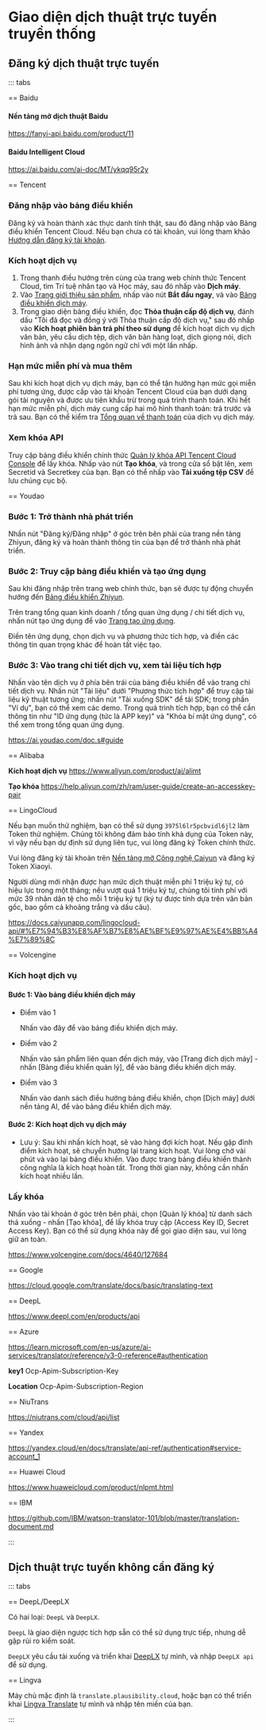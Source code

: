 # Giao diện dịch thuật trực tuyến truyền thống

## Đăng ký dịch thuật trực tuyến

::: tabs

== Baidu

#### Nền tảng mở dịch thuật Baidu

https://fanyi-api.baidu.com/product/11

#### Baidu Intelligent Cloud

https://ai.baidu.com/ai-doc/MT/ykqq95r2y

== Tencent

### Đăng nhập vào bảng điều khiển

Đăng ký và hoàn thành xác thực danh tính thật, sau đó đăng nhập vào Bảng điều khiển Tencent Cloud. Nếu bạn chưa có tài khoản, vui lòng tham khảo [Hướng dẫn đăng ký tài khoản](https://cloud.tencent.com/document/product/378/17985).

### Kích hoạt dịch vụ

1. Trong thanh điều hướng trên cùng của trang web chính thức Tencent Cloud, tìm Trí tuệ nhân tạo và Học máy, sau đó nhấp vào **Dịch máy**.
2. Vào [Trang giới thiệu sản phẩm](https://cloud.tencent.com/product/tmt), nhấp vào nút **Bắt đầu ngay**, và vào [Bảng điều khiển dịch máy](https://console.cloud.tencent.com/tmt).
3. Trong giao diện bảng điều khiển, đọc **Thỏa thuận cấp độ dịch vụ**, đánh dấu "Tôi đã đọc và đồng ý với Thỏa thuận cấp độ dịch vụ," sau đó nhấp vào **Kích hoạt phiên bản trả phí theo sử dụng** để kích hoạt dịch vụ dịch văn bản, yêu cầu dịch tệp, dịch văn bản hàng loạt, dịch giọng nói, dịch hình ảnh và nhận dạng ngôn ngữ chỉ với một lần nhấp.

[](https://qcloudimg.tencent-cloud.cn/image/document/a136e50d4ac8d22c2708f2626f392b05.png)

### Hạn mức miễn phí và mua thêm

Sau khi kích hoạt dịch vụ dịch máy, bạn có thể tận hưởng hạn mức gọi miễn phí tương ứng, được cấp vào tài khoản Tencent Cloud của bạn dưới dạng gói tài nguyên và được ưu tiên khấu trừ trong quá trình thanh toán. Khi hết hạn mức miễn phí, dịch máy cung cấp hai mô hình thanh toán: trả trước và trả sau. Bạn có thể kiểm tra [Tổng quan về thanh toán](https://cloud.tencent.com/document/product/551/35017) của dịch vụ dịch máy.

### Xem khóa API

Truy cập bảng điều khiển chính thức [Quản lý khóa API Tencent Cloud Console](https://console.cloud.tencent.com/cam/capi) để lấy khóa.
[](https://qcloudimg.tencent-cloud.cn/image/document/aa99d195c3f475d6673506c6ad4c059f.png)
Nhấp vào nút **Tạo khóa**, và trong cửa sổ bật lên, xem Secretid và Secretkey của bạn. Bạn có thể nhấp vào **Tải xuống tệp CSV** để lưu chúng cục bộ.

== Youdao

### Bước 1: Trở thành nhà phát triển

Nhấn nút "Đăng ký/Đăng nhập" ở góc trên bên phải của trang nền tảng Zhiyun, đăng ký và hoàn thành thông tin của bạn để trở thành nhà phát triển.

[](https://ai.youdao.com/images/guide-register.png)

### Bước 2: Truy cập bảng điều khiển và tạo ứng dụng

Sau khi đăng nhập trên trang web chính thức, bạn sẽ được tự động chuyển hướng đến [Bảng điều khiển Zhiyun](https://ai.youdao.com/console/).

[](https://ai.youdao.com/images/app_overview.png)

Trên trang tổng quan kinh doanh / tổng quan ứng dụng / chi tiết dịch vụ, nhấn nút tạo ứng dụng để vào [Trang tạo ứng dụng](https://ai.youdao.com/console/#/app-overview/create-application).

[](https://ai.youdao.com/images/create_app.png)

Điền tên ứng dụng, chọn dịch vụ và phương thức tích hợp, và điền các thông tin quan trọng khác để hoàn tất việc tạo.

[](https://ai.youdao.com/images/edit_app.png)

### Bước 3: Vào trang chi tiết dịch vụ, xem tài liệu tích hợp

Nhấn vào tên dịch vụ ở phía bên trái của bảng điều khiển để vào trang chi tiết dịch vụ. Nhấn nút "Tài liệu" dưới "Phương thức tích hợp" để truy cập tài liệu kỹ thuật tương ứng; nhấn nút "Tải xuống SDK" để tải SDK; trong phần "Ví dụ", bạn có thể xem các demo. Trong quá trình tích hợp, bạn có thể cần thông tin như "ID ứng dụng (tức là APP key)" và "Khóa bí mật ứng dụng", có thể xem trong tổng quan ứng dụng.

[](https://ai.youdao.com/images/serve_singleton.png)

https://ai.youdao.com/doc.s#guide

== Alibaba

**Kích hoạt dịch vụ** https://www.aliyun.com/product/ai/alimt

**Tạo khóa** https://help.aliyun.com/zh/ram/user-guide/create-an-accesskey-pair

== LingoCloud

Nếu bạn muốn thử nghiệm, bạn có thể sử dụng `3975l6lr5pcbvidl6jl2` làm Token thử nghiệm. Chúng tôi không đảm bảo tính khả dụng của Token này, vì vậy nếu bạn dự định sử dụng liên tục, vui lòng đăng ký Token chính thức.

Vui lòng đăng ký tài khoản trên [Nền tảng mở Công nghệ Caiyun](https://platform.caiyunapp.com/regist) và đăng ký Token Xiaoyi.

Người dùng mới nhận được hạn mức dịch thuật miễn phí 1 triệu ký tự, có hiệu lực trong một tháng; nếu vượt quá 1 triệu ký tự, chúng tôi tính phí với mức 39 nhân dân tệ cho mỗi 1 triệu ký tự (ký tự được tính dựa trên văn bản gốc, bao gồm cả khoảng trắng và dấu câu).

https://docs.caiyunapp.com/lingocloud-api/#%E7%94%B3%E8%AF%B7%E8%AE%BF%E9%97%AE%E4%BB%A4%E7%89%8C

== Volcengine

### Kích hoạt dịch vụ

#### Bước 1: Vào bảng điều khiển dịch máy

* Điểm vào 1

    Nhấn vào đây để vào bảng điều khiển dịch máy.

* Điểm vào 2

    Nhấn vào sản phẩm liên quan đến dịch máy, vào [Trang đích dịch máy] - nhấn [Bảng điều khiển quản lý], để vào bảng điều khiển dịch máy.

[](https://lf6-volc-editor.volccdn.com/obj/volcfe/sop-public/upload_970c9da11bbfb79246efe0f8fdf95d6c.png)

[](https://lf3-volc-editor.volccdn.com/obj/volcfe/sop-public/upload_7993788aaeabd0f72c850d886abd2337.png)

* Điểm vào 3

    Nhấn vào danh sách điều hướng bảng điều khiển, chọn [Dịch máy] dưới nền tảng AI, để vào bảng điều khiển dịch máy.

[](https://lf6-volc-editor.volccdn.com/obj/volcfe/sop-public/upload_b86d6c66ecdcd23fad8a826f5081518a.png)

#### Bước 2: Kích hoạt dịch vụ dịch máy

* Lưu ý: Sau khi nhấn kích hoạt, sẽ vào hàng đợi kích hoạt. Nếu gặp đỉnh điểm kích hoạt, sẽ chuyển hướng lại trang kích hoạt. Vui lòng chờ vài phút và vào lại bảng điều khiển. Vào được trang bảng điều khiển thành công nghĩa là kích hoạt hoàn tất. Trong thời gian này, không cần nhấn kích hoạt nhiều lần.

[](https://lf3-volc-editor.volccdn.com/obj/volcfe/sop-public/upload_4a46f87a3f0f7cc1ad18482d3e16af42)

### Lấy khóa

Nhấn vào tài khoản ở góc trên bên phải, chọn [Quản lý khóa] từ danh sách thả xuống - nhấn [Tạo khóa], để lấy khóa truy cập (Access Key ID, Secret Access Key). Bạn có thể sử dụng khóa này để gọi giao diện sau, vui lòng giữ an toàn.

[](https://lf6-volc-editor.volccdn.com/obj/volcfe/sop-public/upload_14c2ac0aa56155152181b48df1772d55)

https://www.volcengine.com/docs/4640/127684

== Google

https://cloud.google.com/translate/docs/basic/translating-text

== DeepL

https://www.deepl.com/en/products/api

== Azure

https://learn.microsoft.com/en-us/azure/ai-services/translator/reference/v3-0-reference#authentication

**key1** Ocp-Apim-Subscription-Key	

**Location** Ocp-Apim-Subscription-Region

== NiuTrans

https://niutrans.com/cloud/api/list

== Yandex

https://yandex.cloud/en/docs/translate/api-ref/authentication#service-account_1

== Huawei Cloud

https://www.huaweicloud.com/product/nlpmt.html

== IBM

https://github.com/IBM/watson-translator-101/blob/master/translation-document.md

:::

## Dịch thuật trực tuyến không cần đăng ký

::: tabs

== DeepL/DeepLX

Có hai loại: `DeepL` và `DeepLX`.

`DeepL` là giao diện ngược tích hợp sẵn có thể sử dụng trực tiếp, nhưng dễ gặp rủi ro kiểm soát.

`DeepLX` yêu cầu tải xuống và triển khai [DeepLX](https://github.com/OwO-Network/DeepLX) tự mình, và nhập `DeepLX api` để sử dụng.

== Lingva

Máy chủ mặc định là `translate.plausibility.cloud`, hoặc bạn có thể triển khai [Lingva Translate](https://github.com/thedaviddelta/lingva-translate) tự mình và nhập tên miền của bạn.

:::
